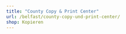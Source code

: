```yaml
---
title: "County Copy & Print Center"
url: /belfast/county-copy-und-print-center/
shop: Kopieren
---
```

